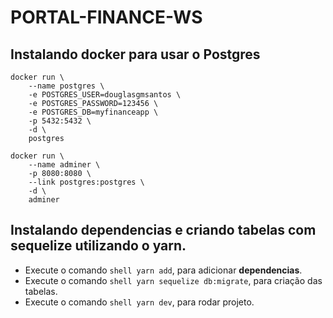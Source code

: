 # PORTAL-FINANCE-WS

## Instalando docker para usar o Postgres

```shell
docker run \
    --name postgres \
    -e POSTGRES_USER=douglasgmsantos \
    -e POSTGRES_PASSWORD=123456 \
    -e POSTGRES_DB=myfinanceapp \
    -p 5432:5432 \
    -d \
    postgres

docker run \
    --name adminer \
    -p 8080:8080 \
    --link postgres:postgres \
    -d \
    adminer
```

## Instalando dependencias e criando tabelas com sequelize utilizando o yarn.

- Execute o comando `shell yarn add`, para adicionar **dependencias**.
- Execute o comando `shell yarn sequelize db:migrate`, para criação das tabelas.
- Execute o comando `shell yarn dev`, para rodar projeto.
